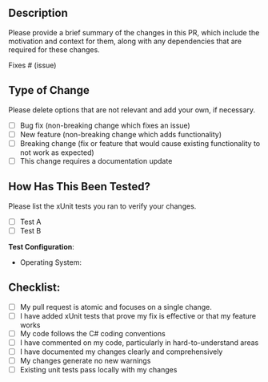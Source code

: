 ## Description

Please provide a brief summary of the changes in this PR, which include the motivation and context for them, along with any dependencies that are required for these changes.

Fixes # (issue)

## Type of Change

Please delete options that are not relevant and add your own, if necessary.

- [ ] Bug fix (non-breaking change which fixes an issue)
- [ ] New feature (non-breaking change which adds functionality)
- [ ] Breaking change (fix or feature that would cause existing functionality to not work as expected)
- [ ] This change requires a documentation update

## How Has This Been Tested?

Please list the xUnit tests you ran to verify your changes.

- [ ] Test A
- [ ] Test B

**Test Configuration**:
* Operating System:

## Checklist:

- [ ] My pull request is atomic and focuses on a single change.
- [ ] I have added xUnit tests that prove my fix is effective or that my feature works
- [ ] My code follows the C# coding conventions
- [ ] I have commented on my code, particularly in hard-to-understand areas
- [ ] I have documented my changes clearly and comprehensively
- [ ] My changes generate no new warnings
- [ ] Existing unit tests pass locally with my changes
